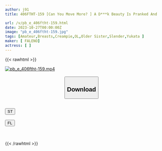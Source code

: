 ```yaml
---
author: j91
title: 406FTHT-159 [Can You Move More? ] A D***k Beauty Is Pranked And Her Sensitivity Increases And She Counterattacks And Has Raw Copulation! 【What Should I Do? ] A Beautiful Big-Breasted Choroman With A Strong Face And Punches In Power Harassment ♪ [I Can’t Do It…] Even Though She Refuses, She Wets Her Pants So Much That The Strings Are Pulled

url: /v/pb_e_406ftht-159.html
date: 2023-10-27T00:00:00Z
image: "pb_e_406ftht-159.jpg"
tags: [Amateur,Breasts,Creampie,OL,Older Sister,Slender,Yukata ]
maker: [ FALENO]
actress: [ ]
---
```



{{< rawhtml >}}

<div class="video" data-videoid="2zAQpgbZyZSZdwW">
    <a href="javascript:;">
        <img src="https://my.j91.asia/v/pb_e_406ftht-159.jpg" width="WIDTH" height="HEIGHT" alt="pb_e_406ftht-159.mp4" loading="lazy">
    </a>
</div>

<script type="text/javascript" src="https://j91.asia/asset/on-demand-st.js"></script>

<br>
  <link rel="stylesheet" href="https://j91.asia/asset/bs5.css">
  
  <center>
  <button class="btn btn-primary" type="button" data-bs-toggle="collapse" data-bs-target=".multi-collapse" aria-expanded="false" aria-controls="multiCollapseExample1 multiCollapseExample2"><h2>Download</h2></button></center>
</p>
<div class="row">
  <div class="col">
    <div class="collapse multi-collapse" id="multiCollapseExample1">
      <div class="card card-body">
	      	      <br>
<div class="buttons">  
<a href="https://streamtape.to/v/2zAQpgbZyZSZdwW"><button class="btn-hover color-3"><i class="fa fa-download"></i> ST</button></a></div>
    </div>
  </div>
</div>
  <div class="col">
    <div class="collapse multi-collapse" id="multiCollapseExample2">
      <div class="card card-body">
	      <br>
<div class="buttons">
    <a href="https://filelions.online/f/vdud9fff3pki"><button class="btn-hover color-9"><i class="fa fa-download"></i> FL</button></a></div>
<br><br>
      </div>
    </div>
  </div>
</div>

{{< /rawhtml >}}

